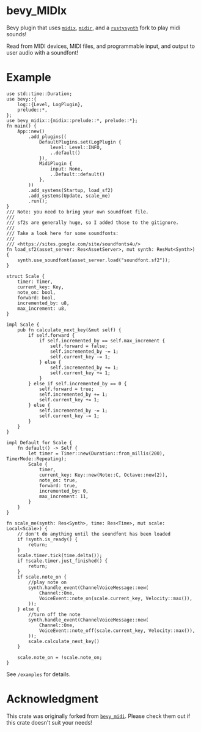 # bevy_MIDIx
Bevy plugin that uses [`midix`](https://crates.io/crates/midix),
[`midir`](https://github.com/Boddlnagg/midir), and a [`rustysynth`](https://github.com/sinshu/rustysynth) fork to play midi sounds!

Read from MIDI devices, MIDI files, and programmable input, and output to user audio with a soundfont!

# Example
```rust, no_run
use std::time::Duration;
use bevy::{
    log::{Level, LogPlugin},
    prelude::*,
};
use bevy_midix::{midix::prelude::*, prelude::*};
fn main() {
    App::new()
        .add_plugins((
            DefaultPlugins.set(LogPlugin {
                level: Level::INFO,
                ..default()
            }),
            MidiPlugin {
                input: None,
                ..Default::default()
            },
        ))
        .add_systems(Startup, load_sf2)
        .add_systems(Update, scale_me)
        .run();
}
/// Note: you need to bring your own soundfont file.
///
/// sf2s are generally huge, so I added those to the gitignore.
///
/// Take a look here for some soundfonts:
///
/// <https://sites.google.com/site/soundfonts4u/>
fn load_sf2(asset_server: Res<AssetServer>, mut synth: ResMut<Synth>) {
    synth.use_soundfont(asset_server.load("soundfont.sf2"));
}

struct Scale {
    timer: Timer,
    current_key: Key,
    note_on: bool,
    forward: bool,
    incremented_by: u8,
    max_increment: u8,
}

impl Scale {
    pub fn calculate_next_key(&mut self) {
        if self.forward {
            if self.incremented_by == self.max_increment {
                self.forward = false;
                self.incremented_by -= 1;
                self.current_key -= 1;
            } else {
                self.incremented_by += 1;
                self.current_key += 1;
            }
        } else if self.incremented_by == 0 {
            self.forward = true;
            self.incremented_by += 1;
            self.current_key += 1;
        } else {
            self.incremented_by -= 1;
            self.current_key -= 1;
        }
    }
}

impl Default for Scale {
    fn default() -> Self {
        let timer = Timer::new(Duration::from_millis(200), TimerMode::Repeating);
        Scale {
            timer,
            current_key: Key::new(Note::C, Octave::new(2)),
            note_on: true,
            forward: true,
            incremented_by: 0,
            max_increment: 11,
        }
    }
}

fn scale_me(synth: Res<Synth>, time: Res<Time>, mut scale: Local<Scale>) {
    // don't do anything until the soundfont has been loaded
    if !synth.is_ready() {
        return;
    }
    scale.timer.tick(time.delta());
    if !scale.timer.just_finished() {
        return;
    }
    if scale.note_on {
        //play note on
        synth.handle_event(ChannelVoiceMessage::new(
            Channel::One,
            VoiceEvent::note_on(scale.current_key, Velocity::max()),
        ));
    } else {
        //turn off the note
        synth.handle_event(ChannelVoiceMessage::new(
            Channel::One,
            VoiceEvent::note_off(scale.current_key, Velocity::max()),
        ));
        scale.calculate_next_key()
    }

    scale.note_on = !scale.note_on;
}
```

See `/examples` for details.


# Acknowledgment

This crate was originally forked from [`bevy_midi`](https://github.com/BlackPhlox/bevy_midi). Please check them out if this crate doesn't suit your needs!
